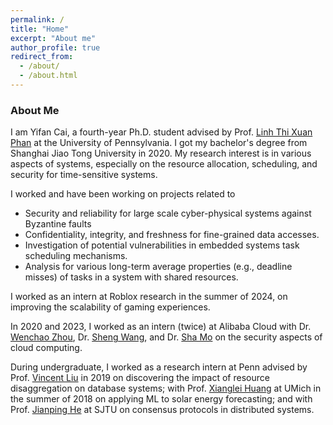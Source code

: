 ```yaml
---
permalink: /
title: "Home"
excerpt: "About me"
author_profile: true
redirect_from: 
  - /about/
  - /about.html
---
```


### About Me

I am Yifan Cai, a fourth-year Ph.D. student advised by Prof. [Linh Thi Xuan Phan](https://www.cis.upenn.edu/~linhphan/) at the University of Pennsylvania. I got my bachelor's degree from Shanghai Jiao Tong University in 2020. My research interest is in various aspects of systems, especially on the resource allocation, scheduling, and security for time-sensitive systems. 

I worked and have been working on projects related to
- Security and reliability for large scale cyber-physical systems against Byzantine faults
- Confidentiality, integrity, and freshness for fine-grained data accesses.
- Investigation of potential vulnerabilities in embedded systems task scheduling mechanisms.
- Analysis for various long-term average properties (e.g., deadline misses) of tasks in a system with shared resources.


I worked as an intern at Roblox research in the summer of 2024, on improving the scalability of gaming experiences. 

In 2020 and 2023, I worked as an intern (twice) at Alibaba Cloud with Dr. [Wenchao Zhou](https://people.cs.georgetown.edu/~wzhou/), Dr. [Sheng Wang](https://wangsheng1001.github.io/), and Dr. [Sha Mo](https://desert0616.github.io/) on the security aspects of cloud computing.

During undergraduate, I worked as a research intern at Penn advised by Prof. [Vincent Liu](https://vincen.tl) in 2019 on discovering the impact of resource disaggregation on database systems; with Prof. [Xianglei Huang](https://clasp.engin.umich.edu/people/huang-xianglei/) at UMich in the summer of 2018 on applying ML to solar energy forecasting; and with Prof. [Jianping He](https://iwin-fins.com/) at SJTU on consensus protocols in distributed systems. 
